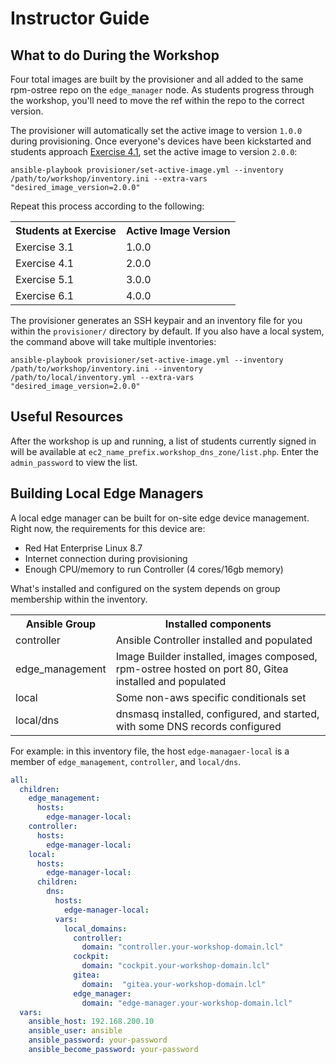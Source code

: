 # Instructor Guide

## What to do During the Workshop
Four total images are built by the provisioner and all added to the same rpm-ostree repo on the `edge_manager` node. As students progress through the workshop, you'll need to move the ref within the repo to the correct version.

The provisioner will automatically set the active image to version `1.0.0` during provisioning. Once everyone's devices have been kickstarted and students approach [Exercise 4.1](4.1-bare-metal-image), set the active image to version `2.0.0`:
```
ansible-playbook provisioner/set-active-image.yml --inventory /path/to/workshop/inventory.ini --extra-vars "desired_image_version=2.0.0"
```

Repeat this process according to the following:
<table>
  <tr>
    <th>Students at Exercise</th>
    <th>Active Image Version</th>
  </tr>
  <tr>
    <td>Exercise 3.1</td>
    <td>1.0.0</td>
  </tr>
  <tr>
    <td>Exercise 4.1</td>
    <td>2.0.0</td>
  </tr>
  <tr>
    <td>Exercise 5.1</td>
    <td>3.0.0</td>
  </tr>
  <tr>
    <td>Exercise 6.1</td>
    <td>4.0.0</td>
  </tr>
</table>

The provisioner generates an SSH keypair and an inventory file for you within the `provisioner/` directory by default. If you also have a local system, the command above will take multiple inventories:
```
ansible-playbook provisioner/set-active-image.yml --inventory /path/to/workshop/inventory.ini --inventory /path/to/local/inventory.yml --extra-vars "desired_image_version=2.0.0"
```

## Useful Resources

After the workshop is up and running, a list of students currently signed in will be available at `ec2_name_prefix.workshop_dns_zone/list.php`. Enter the `admin_password` to view the list.

## Building Local Edge Managers

A local edge manager can be built for on-site edge device management. Right now, the requirements for this device are:
- Red Hat Enterprise Linux 8.7
- Internet connection during provisioning
- Enough CPU/memory to run Controller (4 cores/16gb memory)

What's installed and configured on the system depends on group membership within the inventory.

<table>
  <tr>
    <th>Ansible Group</th>
    <th>Installed components</th>
  </tr>
  <tr>
    <td>controller</td>
    <td>Ansible Controller installed and populated</td>
  </tr>
  <tr>
    <td>edge_management</td>
    <td>Image Builder installed, images composed, rpm-ostree hosted on port 80, Gitea installed and populated</td>
  </tr>
  <tr>
    <td>local</td>
    <td>Some non-aws specific conditionals set</td>
  </tr>
  <tr>
    <td>local/dns</td>
    <td>dnsmasq installed, configured, and started, with some DNS records configured</td>
  </tr>
</table>

For example: in this inventory file, the host `edge-managaer-local` is a member of `edge_management`, `controller`, and `local/dns`.
```yaml
all:
  children:
    edge_management:
      hosts:
        edge-manager-local:
    controller:
      hosts:
        edge-manager-local:
    local:
      hosts:
        edge-manager-local:
      children:
        dns:
          hosts:
            edge-manager-local:
          vars:
            local_domains:
              controller:
                domain: "controller.your-workshop-domain.lcl"
              cockpit:
                domain: "cockpit.your-workshop-domain.lcl"
              gitea:
                domain:  "gitea.your-workshop-domain.lcl"
              edge_manager:
                domain: "edge-manager.your-workshop-domain.lcl"
  vars:
    ansible_host: 192.168.200.10
    ansible_user: ansible
    ansible_password: your-password
    ansible_become_password: your-password
```
